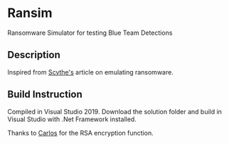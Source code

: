 # Ransim
Ransomware Simulator for testing Blue Team Detections

## Description
Inspired from [Scythe's](https://scythe.webflow.io/library/threatthursday-ransomware) article on emulating ransomware.

## Build Instruction
Compiled in Visual Studio 2019. Download the solution folder and build in Visual Studio with .Net Framework installed.

Thanks to [Carlos](https://github.com/sdkcarlos) for the RSA encryption function.
